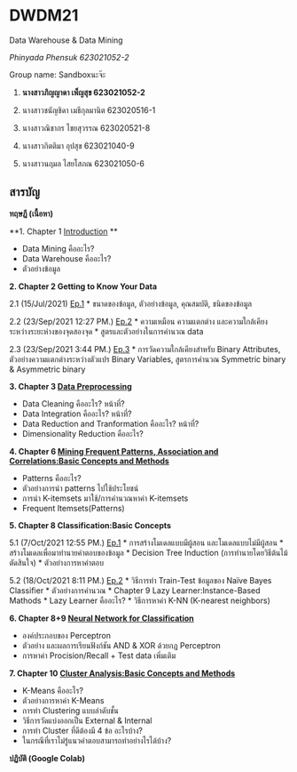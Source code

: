 # DWDM21
Data Warehouse &amp; Data Mining

_Phinyada Phensuk 623021052-2_

Group name: Sandboxนะจ๊ะ

1. **นางสาวภิญญาดา เพ็ญสุข 623021052-2** 

2. นางสาวชนัญชิดา เมธีกุลมานิต 623020516-1

3. นางสาวณิชากร ไชยสุวรรณ 623020521-8

4. นางสาวกิตติมา อุปสุข 623021040-9

5. นางสาวนฤมล ไสยโสภณ 623021050-6

## สารบัญ
**ทฤษฎี (เนื้อหา)** 

**1. Chapter 1 [Introduction](https://github.com/PhinyadaPhen/DWDM21/blob/main/Chapter%201.pdf) **
  * Data Mining คืออะไร?
  * Data Warehouse คืออะไร?
  * ตัวอย่างข้อมูล

**2. Chapter 2 Getting to Know Your Data**

   2.1 (15/Jul/2021) [Ep.1](https://github.com/PhinyadaPhen/DWDM21/blob/main/Chapter%202.1.pdf)
      * ขนาดของข้อมูล, ตัวอย่างข้อมูล, คุณสมบัติ, ชนิดของข้อมูล
    
   2.2 (23/Sep/2021 12:27 PM.) [Ep.2](https://github.com/PhinyadaPhen/DWDM21/blob/112dc8d58c4ec5fe6d82e9430d7c9dede6227480/Chapter%202%20End.pdf)
      * ความเหมือน ความแตกต่าง และความใกล้เคียง ระหว่างระยะห่างของจุดสองจุด
      * สูตรและตัวอย่างในการคำนวณ data
    
   2.3 (23/Sep/2021 3:44 PM.) [Ep.3](https://github.com/PhinyadaPhen/DWDM21/blob/112dc8d58c4ec5fe6d82e9430d7c9dede6227480/Chapter%202%20Dissimilarity.pdf)
      * การวัดความใกล้เคียงสำหรับ Binary Attributes, ตัวอย่างความแตกต่างระหว่างตัวแปร Binary Variables, สูตรการคำนวณ Symmetric binary & Asymmetric binary
    
**3. Chapter 3 [Data Preprocessing](https://github.com/PhinyadaPhen/DWDM21/blob/17f02cbdf246af989b1bc6bbe5f9c140c64d61a2/Chapter%203.pdf)**
  * Data Cleaning คืออะไร? หน้าที่?
  * Data Integration คืออะไร? หน้าที่?
  * Data Reduction and Tranformation คืออะไร? หน้าที่?
  * Dimensionality Reduction คืออะไร?

**4. Chapter 6 [Mining Frequent Patterns, Association and Correlations:Basic Concepts and Methods](https://github.com/PhinyadaPhen/DWDM21/blob/df5d91b54aaf8f46e00c9de4314b4c1e74b39da5/Chapter%206%20k-itemsets.pdf)**
  * Patterns คืออะไร? 
  * ตัวอย่างการนำ patterns ไปใช้ประโยชน์
  * การนำ K-itemsets มาใช้/การคำนวณหาค่า K-itemsets
  * Frequent Itemsets(Patterns) 

**5. Chapter 8 Classification:Basic Concepts**

   5.1 (7/Oct/2021 12:55 PM.) [Ep.1](https://github.com/PhinyadaPhen/DWDM21/blob/main/Chapter%208%20Classification%20.pdf)
      * การสร้างโมเดลแบบมีผู้สอน และโมเดลแบบไม่มีผู้สอน
      * สร้างโมเดลเพื่อมาทำนายคำตอบของข้อมูล
      * Decision Tree Induction (การทำนายโดยวิธีต้นไม้ตัดสินใจ)
      * ตัวอย่างการหาคำตอบ
    
   5.2 (18/Oct/2021 8:11 PM.) [Ep.2](https://github.com/PhinyadaPhen/DWDM21/blob/450449bc472abe3e4dff9914bcaead8f34bfb1b7/Chapter%208%20Nai%CC%88ve%20Bayes%20Classifier.pdf)
      * วิธีการทำ Train-Test ข้อมูลของ Naïve Bayes Classifier
      * ตัวอย่างการคำนวณ
      * Chapter 9 Lazy Learner:Instance-Based Mathods
      * Lazy Learner คืออะไร?
      * วิธีการหาค่า K-NN (K-nearest neighbors)

**6. Chapter 8+9 [Neural Network for Classification](https://github.com/PhinyadaPhen/DWDM21/blob/ba3759af91b84491dbb0e83e224b52b0bda2a7af/Chapter%208-9%20Neural%20Network%20.pdf)**
  * องค์ประกอบของ Perceptron
  * ตัวอย่าง และผลการเรียนฟังก์ชัน AND & XOR ด้วยกฏ Perceptron
  * การหาค่า Procision/Recall + Test data เพิ่มเติม

**7. Chapter 10 [Cluster Analysis:Basic Concepts and Methods](https://github.com/PhinyadaPhen/DWDM21/blob/68e67c768bcd6e4e20b657dd4fa36ce143f0b87d/Chapter%2010%20Cluster%20Analysis%20.pdf)**
  * K-Means คืออะไร?
  * ตัวอย่างการหาค่า K-Means
  * การทำ Clustering แบบลำดับชั้น 
  * วิธีการวัดแบ่งออกเป็น External & Internal
  * การทำ Cluster ที่ดีต้องมี 4 ข้อ อะไรบ้าง?
  * ในกรณีที่เราไม่รู้แนวคำตอบสามารถทำอย่างไรได้บ้าง?

**ปฏิบัติ (Google Colab)** 

